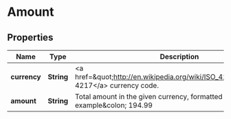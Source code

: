 
# Amount

## Properties
Name | Type | Description | Notes
------------ | ------------- | ------------- | -------------
**currency** | **String** | &lt;a href&#x3D;\&quot;http://en.wikipedia.org/wiki/ISO_4217\&quot;&gt;ISO 4217&lt;/a&gt; currency code. | 
**amount** | **String** | Total amount in the given currency, formatted appropriately. For example&amp;colon; 194.99 | 



